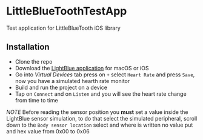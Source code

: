 # LittleBlueToothTestApp
Test application for LittleBlueTooth iOS library

## Installation
* Clone the repo
* Download the [LightBlue application](https://apps.apple.com/it/app/lightblue/id557428110) for macOS or iOS
* Go into _Virtual Devices_ tab press on `+` select `Heart Rate` and press `Save`, now you have a simulated hearth rate monitor
* Build and run the project on a device
* Tap on `Connect` and on `Listen` and you will see the heart rate change from time to time

*NOTE* Before reading the sensor position you __must__ set a value inside the LightBlue sensor simulation, to do that select the simulated peripheral, scroll down to the `Body sensor location` select and where is written no value put and hex value from 0x00 to 0x06
